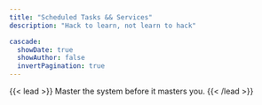 ```yaml
---
title: "Scheduled Tasks && Services"
description: "Hack to learn, not learn to hack"

cascade:
  showDate: true
  showAuthor: false
  invertPagination: true
---
```


{{< lead >}}
Master the system before it masters you.
{{< /lead >}}